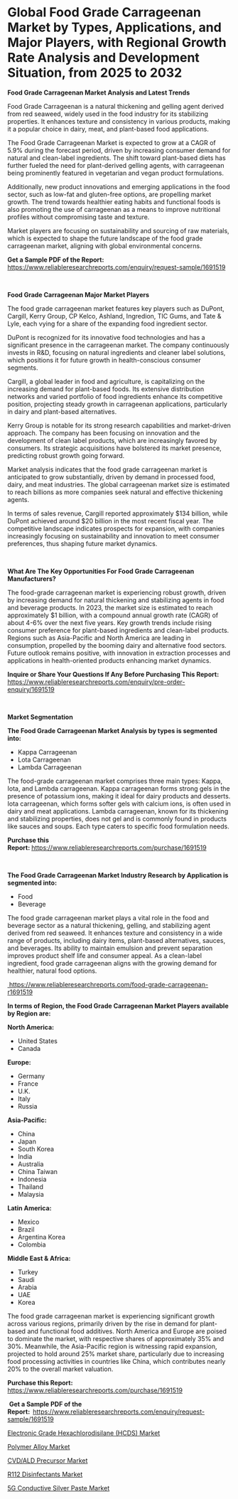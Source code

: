 <p><h1>Global Food Grade Carrageenan Market by Types, Applications, and Major Players, with Regional Growth Rate Analysis and Development Situation, from 2025 to 2032</h1></p><p><strong>Food Grade Carrageenan Market Analysis and Latest Trends</strong></p>
<p><p>Food Grade Carrageenan is a natural thickening and gelling agent derived from red seaweed, widely used in the food industry for its stabilizing properties. It enhances texture and consistency in various products, making it a popular choice in dairy, meat, and plant-based food applications.</p><p>The Food Grade Carrageenan Market is expected to grow at a CAGR of 5.9% during the forecast period, driven by increasing consumer demand for natural and clean-label ingredients. The shift toward plant-based diets has further fueled the need for plant-derived gelling agents, with carrageenan being prominently featured in vegetarian and vegan product formulations. </p><p>Additionally, new product innovations and emerging applications in the food sector, such as low-fat and gluten-free options, are propelling market growth. The trend towards healthier eating habits and functional foods is also promoting the use of carrageenan as a means to improve nutritional profiles without compromising taste and texture. </p><p>Market players are focusing on sustainability and sourcing of raw materials, which is expected to shape the future landscape of the food grade carrageenan market, aligning with global environmental concerns.</p></p>
<p><strong>Get a Sample PDF of the Report:&nbsp;</strong> <a href="https://www.reliableresearchreports.com/enquiry/request-sample/1691519?utm_campaign=33&utm_medium=2&utm_source=Github&utm_content=ia&utm_term=07012025&utm_id=food-grade-carrageenan">https://www.reliableresearchreports.com/enquiry/request-sample/1691519</a></p>
<p>&nbsp;</p>
<p><strong>Food Grade Carrageenan Major Market Players</strong></p>
<p><p>The food grade carrageenan market features key players such as DuPont, Cargill, Kerry Group, CP Kelco, Ashland, Ingredion, TIC Gums, and Tate & Lyle, each vying for a share of the expanding food ingredient sector.</p><p>DuPont is recognized for its innovative food technologies and has a significant presence in the carrageenan market. The company continuously invests in R&D, focusing on natural ingredients and cleaner label solutions, which positions it for future growth in health-conscious consumer segments. </p><p>Cargill, a global leader in food and agriculture, is capitalizing on the increasing demand for plant-based foods. Its extensive distribution networks and varied portfolio of food ingredients enhance its competitive position, projecting steady growth in carrageenan applications, particularly in dairy and plant-based alternatives.</p><p>Kerry Group is notable for its strong research capabilities and market-driven approach. The company has been focusing on innovation and the development of clean label products, which are increasingly favored by consumers. Its strategic acquisitions have bolstered its market presence, predicting robust growth going forward.</p><p>Market analysis indicates that the food grade carrageenan market is anticipated to grow substantially, driven by demand in processed food, dairy, and meat industries. The global carrageenan market size is estimated to reach billions as more companies seek natural and effective thickening agents.</p><p>In terms of sales revenue, Cargill reported approximately $134 billion, while DuPont achieved around $20 billion in the most recent fiscal year. The competitive landscape indicates prospects for expansion, with companies increasingly focusing on sustainability and innovation to meet consumer preferences, thus shaping future market dynamics.</p></p>
<p>&nbsp;</p>
<p><strong>What Are The Key Opportunities For Food Grade Carrageenan Manufacturers?</strong></p>
<p><p>The food-grade carrageenan market is experiencing robust growth, driven by increasing demand for natural thickening and stabilizing agents in food and beverage products. In 2023, the market size is estimated to reach approximately $1 billion, with a compound annual growth rate (CAGR) of about 4-6% over the next five years. Key growth trends include rising consumer preference for plant-based ingredients and clean-label products. Regions such as Asia-Pacific and North America are leading in consumption, propelled by the booming dairy and alternative food sectors. Future outlook remains positive, with innovation in extraction processes and applications in health-oriented products enhancing market dynamics.</p></p>
<p><strong>Inquire or Share Your Questions If Any Before Purchasing This Report:</strong> <a href="https://www.reliableresearchreports.com/enquiry/pre-order-enquiry/1691519?utm_campaign=33&utm_medium=2&utm_source=Github&utm_content=ia&utm_term=07012025&utm_id=food-grade-carrageenan">https://www.reliableresearchreports.com/enquiry/pre-order-enquiry/1691519</a></p>
<p>&nbsp;</p>
<p><strong>Market Segmentation</strong></p>
<p><strong>The Food Grade Carrageenan Market Analysis by types is segmented into:</strong></p>
<p><ul><li>Kappa Carrageenan</li><li>Lota Carrageenan</li><li>Lambda Carrageenan</li></ul></p>
<p><p>The food-grade carrageenan market comprises three main types: Kappa, Iota, and Lambda carrageenan. Kappa carrageenan forms strong gels in the presence of potassium ions, making it ideal for dairy products and desserts. Iota carrageenan, which forms softer gels with calcium ions, is often used in dairy and meat applications. Lambda carrageenan, known for its thickening and stabilizing properties, does not gel and is commonly found in products like sauces and soups. Each type caters to specific food formulation needs.</p></p>
<p><strong>Purchase this Report:&nbsp;</strong><a href="https://www.reliableresearchreports.com/purchase/1691519?utm_campaign=33&utm_medium=2&utm_source=Github&utm_content=ia&utm_term=07012025&utm_id=food-grade-carrageenan">https://www.reliableresearchreports.com/purchase/1691519</a></p>
<p>&nbsp;</p>
<p><strong>The Food Grade Carrageenan Market Industry Research by Application is segmented into:</strong></p>
<p><ul><li>Food</li><li>Beverage</li></ul></p>
<p><p>The food grade carrageenan market plays a vital role in the food and beverage sector as a natural thickening, gelling, and stabilizing agent derived from red seaweed. It enhances texture and consistency in a wide range of products, including dairy items, plant-based alternatives, sauces, and beverages. Its ability to maintain emulsion and prevent separation improves product shelf life and consumer appeal. As a clean-label ingredient, food grade carrageenan aligns with the growing demand for healthier, natural food options.</p></p>
<p><a href="https://www.reliableresearchreports.com/food-grade-carrageenan-r1691519?utm_campaign=33&utm_medium=2&utm_source=Github&utm_content=ia&utm_term=07012025&utm_id=food-grade-carrageenan">&nbsp;https://www.reliableresearchreports.com/food-grade-carrageenan-r1691519</a></p>
<p><strong>In terms of Region, the Food Grade Carrageenan Market Players available by Region are:</strong></p>
<p>
    <p> <strong> North America: </strong>
        <ul>
            <li>United States</li>
            <li>Canada</li>
        </ul>
        </p> 
    <p> <strong> Europe: </strong>
        <ul>
            <li>Germany</li>
            <li>France</li>
            <li>U.K.</li>
            <li>Italy</li>
            <li>Russia</li>
        </ul>
        </p> 
    <p> <strong> Asia-Pacific: </strong>
        <ul>
            <li>China</li>
            <li>Japan</li>
            <li>South Korea</li>
            <li>India</li>
            <li>Australia</li>
            <li>China Taiwan</li>
            <li>Indonesia</li>
            <li>Thailand</li>
            <li>Malaysia</li>
        </ul>
        </p> 
    <p> <strong> Latin America: </strong>
        <ul>
            <li>Mexico</li>
            <li>Brazil</li>
            <li>Argentina Korea</li>
            <li>Colombia</li>
        </ul>
        </p> 
    <p> <strong> Middle East & Africa: </strong>
        <ul>
            <li>Turkey</li>
            <li>Saudi</li>
            <li>Arabia</li>
            <li>UAE</li>
            <li>Korea</li>
        </ul>
    </p>
    </p>
<p><p>The food grade carrageenan market is experiencing significant growth across various regions, primarily driven by the rise in demand for plant-based and functional food additives. North America and Europe are poised to dominate the market, with respective shares of approximately 35% and 30%. Meanwhile, the Asia-Pacific region is witnessing rapid expansion, projected to hold around 25% market share, particularly due to increasing food processing activities in countries like China, which contributes nearly 20% to the overall market valuation.</p></p>
<p><strong>Purchase this Report: </strong><a href="https://www.reliableresearchreports.com/purchase/1691519?utm_campaign=33&utm_medium=2&utm_source=Github&utm_content=ia&utm_term=07012025&utm_id=food-grade-carrageenan">https://www.reliableresearchreports.com/purchase/1691519</a></p>
<p>&nbsp;<strong>Get a Sample PDF of the Report:&nbsp;&nbsp;</strong><a href="https://www.reliableresearchreports.com/enquiry/request-sample/1691519?utm_campaign=33&utm_medium=2&utm_source=Github&utm_content=ia&utm_term=07012025&utm_id=food-grade-carrageenan">https://www.reliableresearchreports.com/enquiry/request-sample/1691519</a></p>
<p><strong></strong></p>
<p><p><a href="https://github.com/rodinayygacklezi/Market-Research-Report-List-1/blob/main/electronic-grade-hexachlorodisilane-hcds-market.md?utm_campaign=33&utm_medium=2&utm_source=Github&utm_content=ia&utm_term=07012025&utm_id=food-grade-carrageenan">Electronic Grade Hexachlorodisilane (HCDS) Market</a></p><p><a href="https://github.com/OlenFleming68/Market-Research-Report-List-1/blob/main/polymer-alloy-market.md?utm_campaign=33&utm_medium=2&utm_source=Github&utm_content=ia&utm_term=07012025&utm_id=food-grade-carrageenan">Polymer Alloy Market</a></p><p><a href="https://github.com/lindaopodray/Market-Research-Report-List-1/blob/main/cvdald-precursor-market.md?utm_campaign=33&utm_medium=2&utm_source=Github&utm_content=ia&utm_term=07012025&utm_id=food-grade-carrageenan">CVD/ALD Precursor Market</a></p><p><a href="https://github.com/hammelximalschid/Market-Research-Report-List-1/blob/main/r112-disinfectants-market.md?utm_campaign=33&utm_medium=2&utm_source=Github&utm_content=ia&utm_term=07012025&utm_id=food-grade-carrageenan">R112 Disinfectants Market</a></p><p><a href="https://github.com/flnordan65e0/Market-Research-Report-List-1/blob/main/5g-conductive-silver-paste-market.md?utm_campaign=33&utm_medium=2&utm_source=Github&utm_content=ia&utm_term=07012025&utm_id=food-grade-carrageenan">5G Conductive Silver Paste Market</a></p></p>